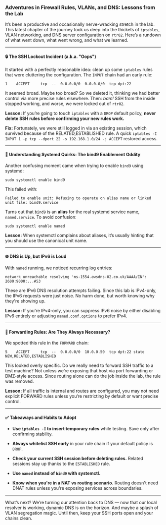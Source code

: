 ### Adventures in Firewall Rules, VLANs, and DNS: Lessons from the Lab

It’s been a productive and occasionally nerve-wracking stretch in the lab. This latest chapter of the journey took us deep into the thickets of `iptables`, VLAN networking, and DNS server configuration on `rtr02`. Here’s a rundown of what went down, what went wrong, and what we learned.

---

#### 🔒 The SSH Lockout Incident (a.k.a. "Oops")

It started with a perfectly reasonable idea: clean up some `iptables` rules that were cluttering the configuration. The `INPUT` chain had an early rule:

```
1    ACCEPT     tcp  --  0.0.0.0/0  0.0.0.0/0  tcp dpt:22
```

It seemed broad. Maybe too broad? So we deleted it, thinking we had better control via more precise rules elsewhere. Then: _bam!_ SSH from the inside stopped working, and worse, we were locked out of `rtr02`.

**Lesson:** If you’re going to touch `iptables` with a `DROP` default policy, **never delete SSH rules before confirming your new rules work.**

**Fix:** Fortunately, we were still logged in via an existing session, which survived because of the RELATED,ESTABLISHED rule. A quick `iptables -I INPUT 1 -p tcp --dport 22 -s 192.168.1.0/24 -j ACCEPT` restored access.

---

#### 🧱 Understanding Systemd Quirks: The bind9 Enablement Oddity

Another confusing moment came when trying to enable `bind9` using systemd:

```
sudo systemctl enable bind9
```

This failed with:

```
Failed to enable unit: Refusing to operate on alias name or linked unit file: bind9.service
```

Turns out that `bind9` is an **alias** for the real systemd service name, `named.service`. To avoid confusion:

```
sudo systemctl enable named
```

**Lesson:** When systemctl complains about aliases, it’s usually hinting that you should use the canonical unit name.

---

#### 🌐 DNS is Up, but IPv6 is Loud

With `named` running, we noticed recurring log entries:

```
network unreachable resolving 'ns-1554.awsdns-02.co.uk/AAAA/IN': 2600:9000:...#53
```

These are IPv6 DNS resolution attempts failing. Since this lab is IPv4-only, the IPv6 requests were just noise. No harm done, but worth knowing why they're showing up.

**Lesson:** If you're IPv4-only, you can suppress IPv6 noise by either disabling IPv6 entirely or adjusting `named.conf.options` to prefer IPv4.

---

#### 🔁 Forwarding Rules: Are They Always Necessary?

We spotted this rule in the `FORWARD` chain:

```
5    ACCEPT     tcp  --  0.0.0.0/0  10.0.0.50  tcp dpt:22 state NEW,RELATED,ESTABLISHED
```

This looked overly specific. Do we really need to forward SSH traffic to a test machine? Not unless we’re exposing that host via port forwarding or DMZ-style access. Since routing alone can do the job inside the lab, the rule was removed.

**Lesson:** If all traffic is internal and routes are configured, you may not need explicit FORWARD rules unless you’re restricting by default or want precise control.

---

#### ✅ Takeaways and Habits to Adopt

- **Use `iptables -I` to insert temporary rules** while testing. Save only after confirming stability.
    
- **Always whitelist SSH early** in your rule chain if your default policy is `DROP`.
    
- **Check your current SSH session before deleting rules.** Related sessions stay up thanks to the `ESTABLISHED` rule.
    
- **Use `named` instead of `bind9` with systemctl.**
    
- **Know when you're in a NAT vs routing scenario.** Routing doesn't need DNAT rules unless you're exposing services across boundaries.
    

---

What’s next? We’re turning our attention back to DNS — now that our local resolver is working, dynamic DNS is on the horizon. And maybe a splash of VLAN segregation magic. Until then, keep your SSH ports open and your chains clean.